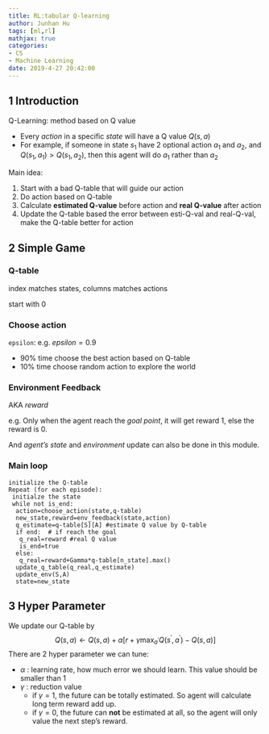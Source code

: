 ```yaml
---
title: RL:tabular Q-learning
author: Junhan Hu
tags: [ml,rl]
mathjax: true
categories:
- CS
- Machine Learning
date: 2019-4-27 20:42:00
---
```


## 1 Introduction

Q-Learning: method based on Q value

* Every *action* in a specific *state* will have a Q value $Q(s,a)$
* For example, if someone in state $s_1$ have 2 optional action $a_1$ and $a_2$, and $Q(s_1,a_1)>Q(s_1,a_2)$, then this agent will do $a_1$ rather than $a_2$

<!-- more -->

Main idea:

1. Start with a bad Q-table that will guide our action
2. Do action based on Q-table
3. Calculate **estimated Q-value** before action and **real Q-value** after action
4. Update the Q-table based the error between esti-Q-val and real-Q-val, make the Q-table better for action

## 2 Simple Game

### Q-table

index matches states, columns matches actions

start with 0

### Choose action

`epsilon`: e.g. $epsilon=0.9$

* 90% time choose the best action based on Q-table
* 10% time choose random action to explore the world

### Environment Feedback

AKA *reward*

e.g. Only when the agent reach the *goal point*, it will get reward $1$, else the reward is $0$.

And *agent’s state* and *environment* update can also be done in this module.

### Main loop

```pseudocode
initialize the Q-table
Repeat (for each episode):
 initialze the state
 while not is_end:
  action=choose_action(state,q-table)
  new_state,reward=env_feedback(state,action)
  q_estimate=q-table[S][A] #estimate Q value by Q-table
  if end:  # if reach the goal
   q_real=reward #real Q value
   is_end=true
  else:
   q_real=reward+Gamma*q-table[n_state].max()
  update_q_table(q_real,q_estimate)
  update_env(S,A)
  state=new_state
```

## 3 Hyper Parameter

We update our Q-table by
$$
Q(s, a) \leftarrow Q(s, a)+\alpha\left[r+\gamma \max _{a^{\prime}} Q\left(s^{\prime}, a^{\prime}\right)-Q(s, a)\right]
$$
There are 2 hyper parameter we can tune:

* $\alpha$ : learning rate, how much error we should learn. This value should be smaller than 1
* $\gamma$ : reduction value
  * if $\gamma=1$, the future can be totally estimated. So agent will calculate long term reward add up.
  * if $\gamma=0$, the future can **not** be estimated at all, so the agent will only value the next step’s reward.
